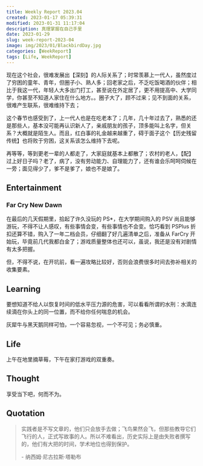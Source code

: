 ```yaml
---
title: Weekly Report 2023.04
created: 2023-01-17 05:39:31
modified: 2023-01-31 11:17:04
description: 真理掌握在自己手里
date: 2023-01-29
slug: week-report-2023-04
image: img/2023/01/BlackbirdDay.jpg
categories: [WeekReport]
tags: [Life, WeekReport]
---
```


现在这个社会，很难发展出【深刻】的人际关系了；时常羡慕上一代人，虽然度过了穷困的童年、青年，但圈子小、熟人多；回老家之后，不乏吃饭喝酒的伙伴；相比于我这一代，年轻人大多出门打工，甚至说在外定居了，更不用提高中、大学同学，你甚至不知道人家住在什么地方。。圈子大了，顾不过来；见不到面的关系，很难产生联系，很难维持下去；

这个春节也感受到了，上一代人也是在吃老本了；几年，几十年过去了，熟悉的还是那些人，基本没可能再认识新人了，亲戚朋友的孩子，顶多能叫上名字，但关系？大概就是陌生人。而且，红白事的礼金越来越重了，碍于面子这个【历史残留传统】也将败于穷困，这关系该怎么维持下去呢。

再等等，等到更老一辈的人都走了，大家庭就基本上都散了；农村的老人，【配】过上好日子吗？老了，病了，没有劳动能力、自理能力了，还有谁会乐呵呵伺候在一旁；面见得少了，爹不是爹了，娘也不是娘了。

## Entertainment

### Far Cry New Dawn

在最后的几天假期里，拾起了许久没玩的 PS\*，在大学期间购入的 PSV 尚且能够游玩，不得不让人感叹，有些事情会变，有些事情也不会变。恰巧看到 PSPlus 折扣还算不错，购入了一年二档会员，仔细翻了好几遍清单之后，准备从 FarCry 开始玩，毕竟前几代我都白金了；游戏质量整体也还可以，虽说，我还是没有对剧情有太多把握。

但，不得不说，在开坑前，看一遍攻略比较好，否则会浪费很多时间去弥补相关的收集要素。

## Learning

要想知道不给人以恢复时间的低水平压力源的危害，可以看看所谓的水刑：水滴连续滴在你头上的同一位置，而不给你任何喘息的机会。

灰犀牛与黑天鹅同样可怕，一个容易忽视，一个不可见；务必慎重。

## Life

上午在地里摘草莓，下午在家打游戏的双重奏。

## Thought

享受当下吧，何而不为。

## Quotation

> 实践者是不写文章的，他们只会放手去做；飞鸟果然会飞，但那些教导它们飞行的人，正式写故事的人。所以不难看出，历史实际上是由失败者撰写的，他们有大把的时间，学术地位也得到保护。
>
> \- 纳西姆·尼古拉斯·塔勒布
